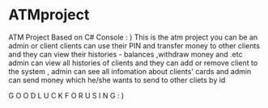 # ATMproject
ATM Project Based on C# Console : )
This is the atm project 
you can be an admin or client
clients can use their PIN and transfer money to other clients and they can view their histories - balances ,withdraw money and .etc
admin can view all histories of clients and they can add or remove client to the system , admin can see all infomation about clients' cards and admin can send money which he/she wants to send to other cliets by id

G O O D   L U C K   F O R   U S I N G : ) 
